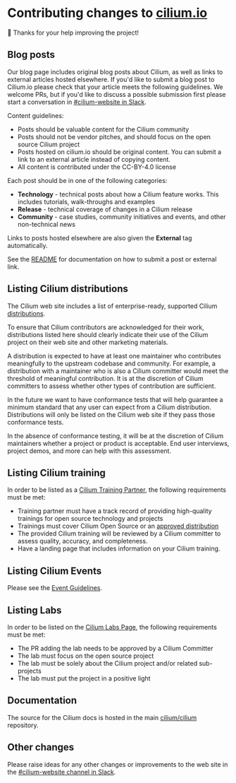 # Contributing changes to [cilium.io](https://cilium.io/)

:bee: Thanks for your help improving the project!

## Blog posts

Our blog page includes original blog posts about Cilium, as well as links to external articles hosted elsewhere. If you'd like to submit a blog post to Cilium.io please check that your article meets the following guidelines. We welcome PRs, but if you'd like to discuss a possible submission first please start a conversation in [#cilium-website in Slack][slack].

Content guidelines:

- Posts should be valuable content for the Cilium community
- Posts should not be vendor pitches, and should focus on the open source Cilium project
- Posts hosted on cilium.io should be original content. You can submit a link to an external article instead of copying content.
- All content is contributed under the CC-BY-4.0 license

Each post should be in one of the following categories:

- **Technology** - technical posts about how a Cilium feature works. This includes tutorials, walk-throughs and examples
- **Release** - technical coverage of changes in a Cilium release
- **Community** - case studies, community initiatives and events, and other non-technical news

Links to posts hosted elsewhere are also given the **External** tag automatically.

See the [README](https://github.com/cilium/cilium.io#how-to-create-blog-post) for documentation on how to submit a post or external link.

## Listing Cilium distributions

The Cilium web site includes a list of enterprise-ready, supported Cilium [distributions](https://cilium.io/enterprise).

To ensure that Cilium contributors are acknowledged for their work, distributions listed here should clearly indicate their use of the Cilium project on their web site and other marketing materials.

A distribution is expected to have at least one maintainer who contributes meaningfully to the upstream codebase and community. For example, a distribution with a maintainer who is also a Cilium committer would meet the threshold of meaningful contribution. It is at the discretion of Cilium committers to assess whether other types of contribution are sufficient.

In the future we want to have conformance tests that will help guarantee a minimum standard that any user can expect from a Cilium distribution. Distributions will only be listed on the Cilium web site if they pass those conformance tests.

In the absence of conformance testing, it will be at the discretion of Cilium maintainers whether a project or product is acceptable. End user interviews, project demos, and more can help with this assessment.

## Listing Cilium training

In order to be listed as a [Cilium Training Partner](https://cilium.io/enterprise), the following requirements must be met:

- Training partner must have a track record of providing high-quality trainings for open source technology and projects
- Trainings must cover Cilium Open Source or an [approved distribution](https://cilium.io/enterprise)
- The provided Cilium training will be reviewed by a Cilium committer to assess quality, accuracy, and completeness.
- Have a landing page that includes information on your Cilium training.

## Listing Cilium Events

Please see the [Event Guidelines](https://github.com/cilium/cilium.io/blob/main/Events-Guidelines.md).

## Listing Labs

In order to be listed on the [Cilium Labs Page](https://cilium.io/labs), the following requirements must be met:

- The PR adding the lab needs to be approved by a Cilium Committer
- The lab must focus on the open source project
- The lab must be solely about the Cilium project and/or related sub-projects
- The lab must put the project in a positive light

## Documentation

The source for the Cilium docs is hosted in the main [cilium/cilium](https://github.com/cilium/cilium) repository.

## Other changes

Please raise ideas for any other changes or improvements to the web site in the [#cilium-website channel in Slack][slack].

[slack]: https://cilium.slack.com/archives/C033BUL97BK

